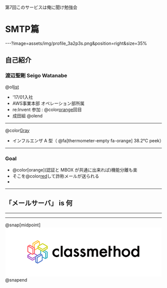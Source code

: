 第7回このサービスは俺に聞け勉強会

# SMTP篇

---?image=assets/img/profile_3a2p3s.png&position=right&size=35%

## 自己紹介

### 渡辺聖剛 Seigo Watanabe

@ol[list](false)
- '17/01入社
- AWS事業本部 オペレーション部所属
- re:Invent 参加 : @color[orange](2)回目
- 成田組
@olend

---

@color[Gray](@size[0.6em](というか聞いて下さいお願いします))

- インフルエンザ A 型（ @fa[thermometer-empty fa-orange] 38.2℃ peek）

---

### Goal

- @color[orange](認証と MBOX が共通に出来れば)機能分離も楽
- そこを@color[red](悪用)して詐称メールが送られる
- 

---

## 「メールサーバ」 is 何

---

---

@snap[midpoint]
![logo](assets/img/cm_logo_black.png)
@snapend
